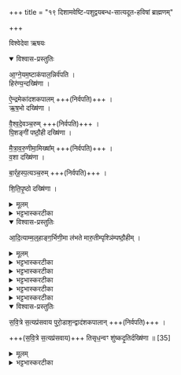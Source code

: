 +++
title = "१९ दिशामवेष्टि-पशुद्वयबन्ध-सात्यदूत-हविषां ब्राह्मणम्"

+++

विश्वेदेवा ऋषयः
<details open><summary>विश्वास-प्रस्तुतिः</summary>

आ॒ग्ने॒यम॒ष्टाक॑पाल॒न्निर्व॑पति ।   
हिर॑ण्य॒न्दख्षि॑णा  ।


ऐ॒न्द्रमेका॑दशकपालम् +++(निर्वपति)+++  ।  
ऋ॒ष॒भो दख्षि॑णा ।

वै॒श्व॒दे॒वञ्च॒रुम्  +++(निर्वपति)+++  ।  
पि॒शङ्गी॑ पष्ठौ॒ही दख्षि॑णा   ।

मै॒त्रा॒व॒रु॒णीमा॒मिख्षा᳚म् +++(निर्वपति)+++  ।     
व॒शा दख्षि॑णा  ।

बा॒र्र्ह॒स्प॒त्यञ्च॒रुम्  +++(निर्वपति)+++  ।   

शि॒ति॒पृ॒ष्ठो दख्षि॑णा   ।
</details>

<details><summary>मूलम्</summary>

आ॒ग्ने॒यम॒ष्टाक॑पाल॒न्निर्व॑पति ।   
हिर॑ण्य॒न्दख्षि॑णा  ।


ऐ॒न्द्रमेका॑दशकपालम् +++(निर्वपति)+++  ।  
ऋ॒ष॒भो दख्षि॑णा ।

वै॒श्व॒दे॒वञ्च॒रुम्  +++(निर्वपति)+++  ।  
पि॒शङ्गी॑ पष्ठौ॒ही दख्षि॑णा   ।

मै॒त्रा॒व॒रु॒णीमा॒मिख्षा᳚म् +++(निर्वपति)+++  ।     
व॒शा दख्षि॑णा  ।

बा॒र्र्ह॒स्प॒त्यञ्च॒रुम्  +++(निर्वपति)+++  ।   

शि॒ति॒पृ॒ष्ठो दख्षि॑णा   ।
</details>

<details><summary>भट्टभास्करटीका</summary>

1अथ पञ्चहविषामवेष्ट्योदवस्यति, तां विदधाति - आग्नेयमित्यादि ॥ 'ईश्वरो वा एष दिशोनून्मदितोः' इत्यादि ब्राह्मणम् । आग्नेयैन्द्रवैश्वदेवमैत्रावरुणबार्हस्पत्यानि पञ्च हवींषि निर्वपति । हिरण्यऋषभपष्ठौहीवशाशितिपृष्ठेत्येतानि दक्षिणाकाले देयनि । सन्तिष्ठते दशपेयः । 'एतया दिशामवेष्ट्या तेजस्कामो ब्राह्मणो राजन्यो वा वैश्यो वा' इत्ययज्ञसंयुक्तं केचिदाहुः ॥
</details>

<details open><summary>विश्वास-प्रस्तुतिः</summary>

आ॒दि॒त्याम्म॒ल्॒हाङ्ग॒र्भिणी॒मा ल॑भते मारु॒तीम्पृश्ञि॑म्पष्ठौ॒हीम् ।
</details>

<details><summary>मूलम्</summary>

आ॒दि॒त्याम्म॒ल्॒हाङ्ग॒र्भिणी॒मा ल॑भते मारु॒तीम्पृश्ञि॑म्पष्ठौ॒हीम् ।
</details>

<details><summary>भट्टभास्करटीका</summary>

2अथ यस्यां दशपेयासमाप्तिस्तस्यां प्रथमायामपराह्णे द्विपशुना पशुबन्धेन यजते, तं विदधाति - आदित्यां मल्हामिति ॥ आदित्यो देवता । 'दित्यदित्यादित्य' इति ण्यः । मल्हा मणिला अजा, यस्या ग्रीवायां मणिवन्मांसद्वयमवलम्बते । तादृशीं गर्भिणीमालभेत । मारुतीं च पृश्निं श्वेतवर्णां पष्ठौहीम् । उक्ता पष्ठौही ॥
</details>

<details><summary>भट्टभास्करटीका</summary>

अ॒श्विभ्या᳚म्पू॒ष्णे पु॑रो॒डाश॒न्द्वाद॑शकपाल॒न्निर्व॑पति ।
</details>

<details><summary>भट्टभास्करटीका</summary>

3श्वोभूते द्वितीयायां सात्यदूतानां त्रिहविषेष्ट्या यजते, तां विदधाति - अश्विभ्यामित्यादि ॥ अश्विनौ पूषा च सम्भूय देवते । 'अश्विभ्यां पूष्णे जुष्टं निर्वपामि' इति निर्वापः । पूष्ण इत्याद्युदात्तनिवृत्तिस्वरेण चतुर्थ्या उदात्तत्वम् ।
</details>

<details><summary>भट्टभास्करटीका</summary>

सर॑स्वते सत्य॒वाचे॑ च॒रुम्  +++(निर्वपति)+++  ।
</details>

<details><summary>भट्टभास्करटीका</summary>

सरस्वान् सत्यवाङ्नाम देवता । सत्यं वक्ति सत्यवाक् । 'क्विब्वचि' इत्यादिना क्विब्दीर्घौ, कृदुत्तरपदप्रकृतिस्वरत्वम्, 'अन्तोदात्तादुत्तरपदात्' इति विभक्त्युदात्तत्वं नित्यसमासत्वान्न भवति । बहुव्रीहौ त्रिचक्रादित्वादुत्तरपदान्तोदात्तत्वम्, 'अन्यतरस्यां' इति वचनाद्विभक्त्युदात्तत्वाभावः ।
</details>

<details open><summary>विश्वास-प्रस्तुतिः</summary>

स॒वि॒त्रे स॒त्यप्र॑सवाय पुरो॒डाश॒न्द्वाद॑शकपालान्
 +++(निर्वपति)+++ ।

 +++(स॒वि॒त्रे स॒त्यप्र॑सवाय)+++  तिसृध॒न्वꣳ शु॑ष्कदृ॒तिर्दख्षि॑णा ॥ [35]
</details>

<details><summary>मूलम्</summary>

स॒वि॒त्रे स॒त्यप्र॑सवाय पुरो॒डाश॒न्द्वाद॑शकपालान्
 +++(निर्वपति)+++ ।

 +++(स॒वि॒त्रे स॒त्यप्र॑सवाय)+++  तिसृध॒न्वꣳ शु॑ष्कदृ॒तिर्दख्षि॑णा ॥ [35]
</details>

<details><summary>भट्टभास्करटीका</summary>

सवित्रे । 'उदात्तयणः' इति विभक्त्युदात्तत्वम् । सत्यप्रसवाय सत्याभ्यनुज्ञानाय तिसृधन्वं शुष्कदृतिश्च दक्षिणा । तिसृभिरिषुभिर्युक्तं धनुः तिसृधन्वम् । शुष्का केवला दृतिश्शुष्कदृतिः ॥

इत्यष्टमे एकोनविंशोनुवाकः ॥  
</details>
